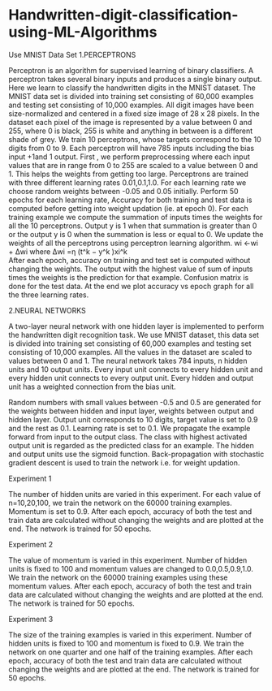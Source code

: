 # Handwritten-digit-classification-using-ML-Algorithms

Use MNIST Data Set
1.PERCEPTRONS

Perceptron is an algorithm for supervised learning of binary classifiers. A perceptron takes several binary inputs and produces a single binary output. Here we learn to classify the handwritten digits in the MNIST dataset. The MNIST data set is divided into training set consisting of 60,000 examples and testing set consisting of 10,000 examples. All digit images have been size-normalized and centered in a fixed size image of 28 x 28 pixels. In the dataset each pixel of the image is represented by a value between 0 and 255, where 0 is black, 255 is white and anything in between is a different shade of grey. We train 10 perceptrons, whose targets correspond to the 10 digits from 0 to 9. Each perceptron will have 785 inputs including the bias input +1and 1 output.
	First , we perform preprocessing where each input values that are in range from 0 to 255 are scaled to a value between 0 and 1. This helps the weights from getting too large. Perceptrons are trained with three different learning rates 0.01,0.1,1.0. For each learning rate we choose random weights between -0.05 and 0.05 initially. Perform 50 epochs for each learning rate, Accuracy for both training and test data is computed before getting into weight updation (ie. at epoch 0). For each training example we compute the summation of inputs times the weights for all the 10 perceptrons. Output y is 1 when that summation is greater than 0 or the output y is 0 when the summation is less or equal to 0. We update the weights of all the perceptrons using perceptron learning algorithm.
wi ←wi + Δwi
where
Δwi =η (t^k − y^k )xi^k   
After each epoch, accuracy on training and test set is computed without changing the weights. The output with the highest value of sum of inputs times the weights is the prediction for that example. 
Confusion matrix is done for the test data. At the end we plot accuracy vs epoch graph for all the three learning rates.

2.NEURAL NETWORKS

A two-layer neural network with one hidden layer is implemented to perform the handwritten digit recognition task. We use MNIST dataset, this data set is divided into training set consisting of 60,000 examples and testing set consisting of 10,000 examples. All the values in the dataset are scaled to values between 0 and 1. The neural network takes 784 inputs, n hidden units and 10 output units. Every input unit connects to every hidden unit and every hidden unit connects to every output unit. Every hidden and output unit has a weighted connection from the bias unit.

Random numbers with small values between -0.5 and 0.5 are generated for the weights between hidden and input layer, weights between output and hidden layer. Output unit corresponds to 10 digits, target value is set to 0.9 and the rest as 0.1. Learning rate is set to 0.1. We propagate the example forward from input to the output class. The class with highest activated output unit is regarded as the predicted class for an example. The hidden and output units use the sigmoid function. Back-propagation with stochastic gradient descent is used to train the network i.e. for weight updation.

Experiment 1

The number of hidden units are varied in this experiment. For each value of n=10,20,100, we train the network on the 60000 training examples. Momentum is set to 0.9. After each epoch, accuracy of both the test and train data are calculated without changing the weights and are plotted at the end. The network is trained for 50 epochs.

Experiment 2

The value of momentum is varied in this experiment. Number of hidden units is fixed to 100 and momentum values are changed to 0.0,0.5,0.9,1.0. We train the network on the 60000 training examples using these momentum values. After each epoch, accuracy of both the test and train data are calculated without changing the weights and are plotted at the end. The network is trained for 50 epochs. 

Experiment 3

The size of the training examples is varied in this experiment. Number of hidden units is fixed to 100 and momentum is fixed to 0.9. We train the network on one quarter and one half of the training examples. After each epoch, accuracy of both the test and train data are calculated without changing the weights and are plotted at the end. The network is trained for 50 epochs. 
